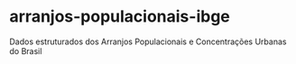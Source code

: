# arranjos-populacionais-ibge
Dados estruturados dos Arranjos Populacionais e Concentrações Urbanas do Brasil
